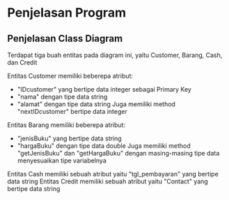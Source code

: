 # Penjelasan Program

## Penjelasan Class Diagram

Terdapat tiga buah entitas pada diagram ini, yaitu Customer, Barang, Cash, dan Credit

Entitas Customer memiliki beberepa atribut:
- "IDcustomer" yang bertipe data integer sebagai Primary Key
- "nama" dengan tipe data string
- "alamat" dengan tipe data string
Juga memiliki method "nextIDcustomer" bertipe data integer

Entitas Barang memiliki beberepa atribut:
- "jenisBuku" yang bertipe data string
- "hargaBuku" dengan tipe data double
Juga memiliki method "getJenisBuku" dan "getHargaBuku" dengan masing-masing tipe data menyesuaikan tipe variabelnya

Entitas Cash memiliki sebuah atribut yaitu "tgl_pembayaran" yang bertipe data string
Entitas Credit memiliki sebuah atribut yaitu "Contact" yang bertipe data string
